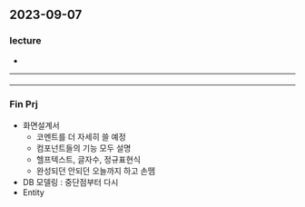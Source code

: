 ## 2023-09-07
### lecture
- 
---
####  
---
### Fin Prj
- 화면설계서
  - 코멘트를 더 자세히 쓸 예정
  - 컴포넌트들의 기능 모두 설명
  - 헬프텍스트, 글자수, 정규표현식
  - 완성되던 안되던 오늘까지 하고 손뗌
- DB 모델링 : 중단점부터 다시 
- Entity  